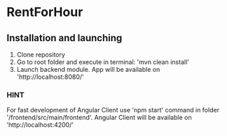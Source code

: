 # RentForHour

## Installation and launching
1. Clone repository
2. Go to root folder and execute in terminal: 'mvn clean install'
3. Launch backend module. App will be available on 'http://localhost:8080/'

### HINT
For fast development of Angular Client use 'npm start' command in folder '/frontend/src/main/frontend'.
Angular Client will be available on 'http://localhost:4200/'
